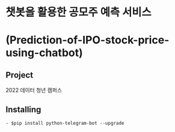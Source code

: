 # 챗봇을 활용한 공모주 예측 서비스 
# (Prediction-of-IPO-stock-price-using-chatbot)


## Project
2022 데이터 청년 캠퍼스 

## Installing

```
- $pip install python-telegram-bot --upgrade
```
